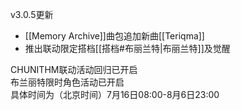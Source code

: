 v3.0.5更新

* [[Memory Archive]]曲包追加新曲[[Teriqma]]
* 推出联动限定搭档[[搭档#布丽兰特|布丽兰特]]及觉醒

CHUNITHM联动活动回归已开启<br>
布兰丽特限时角色活动已开启<br>
具体时间为（北京时间）7月16日08:00-8月6日23:00
